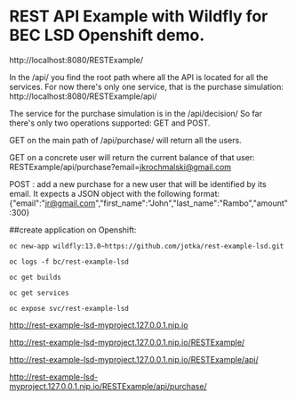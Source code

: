 # REST API Example with Wildfly for BEC LSD Openshift demo.

http://localhost:8080/RESTExample/

In the /api/ you find the root path where all the API is located for all the services.
For now there's only one service, that is the purchase simulation:
http://localhost:8080/RESTExample/api/

The service for the purchase simulation is in the /api/decision/
So far there's only two operations supported: GET and POST.

GET on the main path of /api/purchase/ will return all the users.

GET on a concrete user will return the current balance of that user: RESTExample/api/purchase?email=jkrochmalski@gmail.com

POST : add a new purchase for a new user that will be identified by its email. It expects a JSON object
with the following format:
{"email":"jr@gmail.com","first_name":"John","last_name":"Rambo","amount":300}



##create application on Openshift:

    oc new-app wildfly:13.0~https://github.com/jotka/rest-example-lsd.git

    oc logs -f bc/rest-example-lsd
    
    oc get builds
    
    oc get services
    
    oc expose svc/rest-example-lsd 

http://rest-example-lsd-myproject.127.0.0.1.nip.io

http://rest-example-lsd-myproject.127.0.0.1.nip.io/RESTExample/

http://rest-example-lsd-myproject.127.0.0.1.nip.io/RESTExample/api/

http://rest-example-lsd-myproject.127.0.0.1.nip.io/RESTExample/api/purchase/
